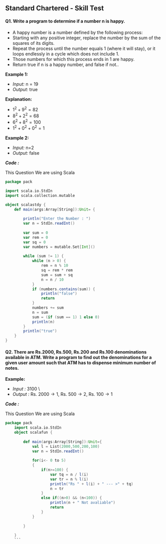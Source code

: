 ## Standard Chartered - Skill Test 

#### Q1. Write a program to determine if a number n is happy.
- A happy number is a number defined by the following process:
- Starting with any positive integer, replace the number by the sum of the squares of its digits.
- Repeat the process until the number equals 1 (where it will stay), or it loops endlessly in a cycle which does not include 1.
- Those numbers for which this process ends in 1 are happy.
- Return true if n is a happy number, and false if not..

**Example 1:**
- *Input:* n = 19
- *Output:* true

**Explanation:**

- $1^2+9^2 = 82$
- $8^2+2^2 = 68$
- $6^2 +8^2 = 100$
- $1^2+0^2+0^2 = 1$

**Example 2:**

- *Input:* n=2
- *Output:* false

***Code :***

This Question We are using Scala

```scala
package pack

import scala.io.StdIn
import scala.collection.mutable

object scalastdy {
	def main(args:Array[String]):Unit= {
		
		println("Enter the Number : ")
		var n = StdIn.readInt()
		
		var sum = 0
		var rem = 0
		var sq = 0
		var numbers = mutable.Set[Int]()
		
		while (sum != 1) {
			while (n > 0) {
				rem = n % 10
				sq = rem * rem
				sum = sum + sq
				n = n / 10
			}
			if (numbers.contains(sum)) {
				println("false")
				return
			}
			numbers += sum
			n = sum
			sum = (if (sum == 1) 1 else 0)
			println(n)
		}
		println("true")
	}	
}
```

#### Q2. There are Rs.2000, Rs.500, Rs.200 and Rs.100 denominations available in ATM. Write a program to find out the denominations for a given user amount such that ATM has to dispense minimum number of notes. 

**Example:** 
- *Input :*  3100 \\
- *Output :*  Rs.  $2000 \rightarrow 1$, Rs. $500 \rightarrow 2$, Rs. $100 \rightarrow 1$ 

***Code :***

This Question We are using Scala

```scala
package pack
	import scala.io.StdIn
	object scalafun {
		
		def main(args:Array[String]):Unit={
			val l = List(2000,500,200,100)
			var n = StdIn.readInt()
			
			for(i<- 0 to 5)
			{
				if(n>=100) {
					var tq = n / l(i)
					var tr = n % l(i)
					println("Rs " + l(i) + " --- >" + tq)
					n = tr
				}
				else if((n>0) && (n<100)) {
					println(n + " Not avaliable")
					return
				}
			}
			
		}
		
	}
	```

